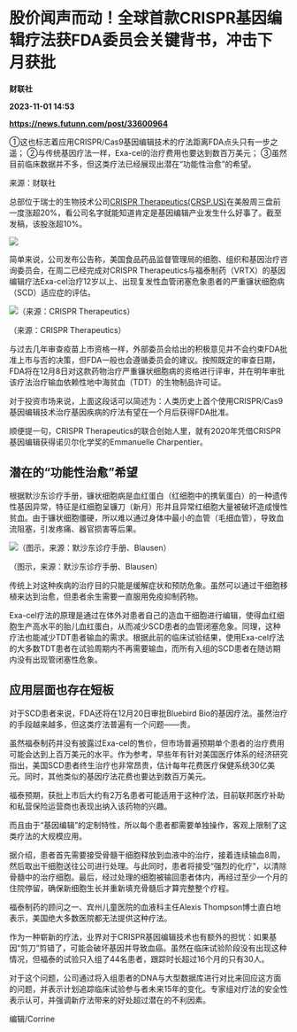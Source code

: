 # 股价闻声而动！全球首款CRISPR基因编辑疗法获FDA委员会关键背书，冲击下月获批
**财联社**

**2023-11-01 14:53**

**https://news.futunn.com/post/33600964**

①这也标志着应用CRISPR/Cas9基因编辑技术的疗法距离FDA点头只有一步之遥； ②与传统基因疗法一样，Exa-cel的治疗费用也要达到数百万美元； ③虽然目前临床数据并不多，但这类疗法已经展现出潜在“功能性治愈”的希望。

来源：财联社

总部位于瑞士的生物技术公司[CRISPR Therapeutics(CRSP.US)](https://www.futunn.com/quote/stock?m=us&code=CRSP)在美股周三盘前一度涨超20%，看公司名字就能知道肯定是基因编辑产业发生什么好事了。截至发稿，该股涨超10%。

![](https://postimg.futunn.com/16988494100056411861841.png)

简单来说，公司发布公告称，美国食品药品监督管理局的细胞、组织和基因治疗咨询委员会，在周二已经完成对CRISPR Therapeutics与福泰制药（VRTX）的基因编辑疗法Exa-cel治疗12岁以上、出现复发性血管闭塞危象患者的严重镰状细胞病（SCD）适应症的评估。

![（来源：CRISPR Therapeutics）](https://postimg.futunn.com/1698840842775466786255.png)

（来源：CRISPR Therapeutics）

与过去几年审查疫苗上市资格一样，外部委员会给出的积极意见并不会约束FDA批准上市与否的决策，但FDA一般也会遵循委员会的建议。按照既定的审查日期，FDA将在12月8日对这款药物治疗严重镰状细胞病的资格进行评审，并在明年审批该疗法治疗输血依赖性地中海贫血（TDT）的生物制品许可证。

对于投资市场来说，上面这段话可以简述为：人类历史上首个使用CRISPR/Cas9基因编辑技术治疗基因疾病的疗法有望在一个月后获得FDA批准。

顺便提一句，CRISPR Therapeutics的联合创始人里，就有2020年凭借CRISPR基因编辑获得诺贝尔化学奖的Emmanuelle Charpentier。

潜在的“功能性治愈”希望
------------

根据默沙东诊疗手册，镰状细胞病是血红蛋白（红细胞中的携氧蛋白）的一种遗传性基因异常，特征是红细胞呈镰刀（新月）形并且异常红细胞大量被破坏造成慢性贫血。由于镰状细胞僵硬，所以难以通过身体中最小的血管（毛细血管），导致血流阻塞，引发疼痛、器官损害等后果。

![（图示，来源：默沙东诊疗手册、Blausen）](https://postimg.futunn.com/16988408426818652844366.png)

（图示，来源：默沙东诊疗手册、Blausen）

传统上对这种疾病的治疗目的只能是缓解症状和预防危象。虽然可以通过干细胞移植来达到治愈，但患者余生需要一直服用免疫抑制药物。

Exa-cel疗法的原理是通过在体外对患者自己的造血干细胞进行编辑，使得血红细胞生产高水平的胎儿血红蛋白，从而减少SCD患者的血管闭塞危象。同理，这种疗法也能减少TDT患者输血的需求。根据此前的临床试验结果，使用Exa-cel疗法的大多数TDT患者在试验周期内不再需要输血，而所有入组的SCD患者在随访期内没有出现管闭塞性危象。

应用层面也存在短板
---------

对于SCD患者来说，FDA还将在12月20日审批Bluebird Bio的基因疗法。虽然治疗的手段越来越多，但这类疗法普遍有一个问题——贵。

虽然福泰制药并没有披露过Exa-cel的售价，但市场普遍预期单个患者的治疗费用可能会达到上百万美元的水平。作为参考，早些年有针对美国医疗体系的经济研究指出，美国SCD患者终生治疗也非常昂贵，估计每年花费医疗保健系统30亿美元。同时，其他类似的基因疗法花费也要达到数百万美元。

福泰预期，获批上市后大约有2万名患者可能适用于这种疗法，目前联邦医疗补助和私营保险运营商也表现出纳入该药物的兴趣。

而且由于“基因编辑”的定制特性，所以每个患者都需要单独操作，客观上限制了这类疗法的大规模应用。

据介绍，患者首先需要接受骨髓干细胞释放到血液中的治疗，接着连续输血8周，然后取出干细胞送往公司进行处理。与此同时，患者将接受“强烈的化疗”，以清除骨髓中的治疗细胞。最后，经过处理的细胞被输回患者体内，再经过至少一个月的住院停留，确保新细胞生长并重新填充骨髓后才算完整整个疗程。

福泰制药的顾问之一、宾州儿童医院的血液科主任Alexis Thompson博士直白地表示，美国绝大多数医院都无法提供这种疗法。

作为一种崭新的疗法，业界对于CRISPR基因编辑技术也有额外的担忧：如果基因“剪刀”剪错了，可能会破坏基因并导致血癌。虽然在临床试验阶段没有出现这种情况，但福泰的试验只入组了44名患者，跟踪时长超过16个月的只有30人。

对于这个问题，公司通过将入组患者的DNA与大型数据库进行对比来回应这方面的问题，并表示计划追踪临床试验参与者未来15年的变化。专家组对疗法的安全性表示认可，并强调新疗法带来的好处超过潜在的不利因素。

编辑/Corrine